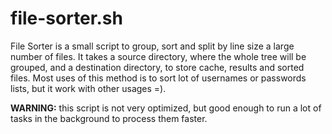 # file-sorter.sh
File Sorter is a small script to group, sort and split by line size a large number of files.
It takes a source directory, where the whole tree will be grouped, and a destination directory, to store cache, results and sorted files.
Most uses of this method is to sort lot of usernames or passwords lists, but it work with other usages =).

**WARNING:** this script is not very optimized, but good enough to run a lot of tasks in the background to process them faster.
